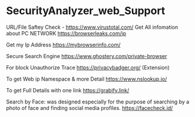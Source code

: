 # SecurityAnalyzer_web_Support

URL/File Saftey Check - https://www.virustotal.com/
Get All infomation about PC NETWORK
https://browserleaks.com/ip

Get my Ip Address
https://mybrowserinfo.com/



Secure Search Engine
https://www.ghostery.com/private-browser


For block Unauthorize Trace
https://privacybadger.org/ (Extension)

To get Web ip Namespace & more Detail
https://www.nslookup.io/

To get Full Details with one link
https://grabify.link/


Search by Face: was designed especially for the purpose of searching by a photo of face and finding social media profiles.
https://facecheck.id/
